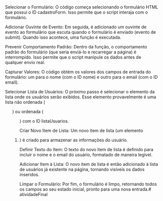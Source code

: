 Selecionar o Formulário: O código começa selecionando o formulário HTML que possui o ID cadastroForm. Isso permite que o script interaja com o formulário.

Adicionar Ouvinte de Evento: Em seguida, é adicionado um ouvinte de evento ao formulário que escuta quando o formulário é enviado (evento de submit). Quando isso acontece, uma função é executada.

Prevenir Comportamento Padrão: Dentro da função, o comportamento padrão do formulário (que seria enviá-lo e recarregar a página) é interrompido. Isso permite que o script manipule os dados antes de qualquer envio real.

Capturar Valores: O código obtém os valores dos campos de entrada do formulário: um para o nome (com o ID nome) e outro para o email (com o ID email).

Selecionar Lista de Usuários: O próximo passo é selecionar o elemento da lista onde os usuários serão exibidos. Esse elemento provavelmente é uma lista não ordenada (<ul>) ou ordenada (<ol>) com o ID listaUsuarios.

Criar Novo Item de Lista: Um novo item de lista (um elemento <li>) é criado para armazenar as informações do usuário.

Definir Texto do Item: O texto do novo item de lista é definido para incluir o nome e o email do usuário, formatado de maneira legível.

Adicionar Item à Lista: O novo item de lista é então adicionado à lista de usuários já existente na página, tornando visíveis os dados inseridos.

Limpar o Formulário: Por fim, o formulário é limpo, retornando todos os campos ao seu estado inicial, pronto para uma nova entrada.# atividadeFinal
